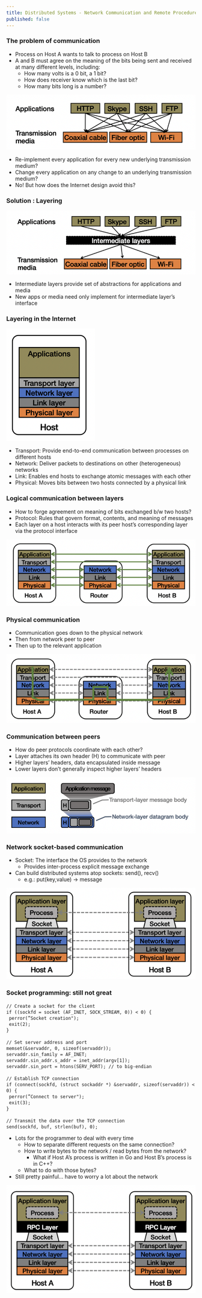 ```yaml
---
title: Distributed Systems - Network Communication and Remote Procedure Calls (RPCs)
published: false
---
```


### The problem of communication
- Process on Host A wants to talk to process on Host B
- A and B must agree on the meaning of the bits being sent and received at many different levels, including:
  - How many volts is a 0 bit, a 1 bit?
  - How does receiver know which is the last bit?
  - How many bits long is a number?

![The problem of communication](../assets/comm_rpc/comm_rpc_01.png)

- Re-implement every application for every new underlying transmission medium?
- Change every application on any change to an underlying transmission medium?
- No! But how does the Internet design avoid this?

### Solution : Layering

![Solution Layering](../assets/comm_rpc/comm_rpc_02.png)

- Intermediate layers provide set of abstractions for applications and media
- New apps or media need only implement for intermediate layer’s interface

### Layering in the Internet 

![Layering in the Internet](../assets/comm_rpc/comm_rpc_03.png)

- Transport: Provide end-to-end communication between processes on different hosts
- Network: Deliver packets to destinations on other (heterogeneous) networks
- Link: Enables end hosts to exchange atomic messages with each other
- Physical: Moves bits between two hosts connected by a physical link

### Logical communication between layers

- How to forge agreement on meaning of bits exchanged b/w two hosts?
- Protocol: Rules that govern format, contents, and meaning of messages
- Each layer on a host interacts with its peer host’s corresponding layer via the protocol interface

![Logical communication between layers](../assets/comm_rpc/comm_rpc_04.png)

### Physical communication

- Communication goes down to the physical network
- Then from network peer to peer
- Then up to the relevant application

![Physical communication](../assets/comm_rpc/comm_rpc_05.png)

### Communication between peers

- How do peer protocols coordinate with each other?
- Layer attaches its own header (H) to communicate with peer
- Higher layers’ headers, data encapsulated inside message
- Lower layers don’t generally inspect higher layers’ headers

![Communication between peers](../assets/comm_rpc/comm_rpc_06.png)

### Network socket-based communication

- Socket: The interface the OS provides to the network
  - Provides inter-process explicit message exchange
- Can build distributed systems atop sockets: send(), recv()
  - e.g.: put(key,value) -> message

![Network socket-based communication](../assets/comm_rpc/comm_rpc_07.png)

### Socket programming: still not great

```
// Create a socket for the client
if ((sockfd = socket (AF_INET, SOCK_STREAM, 0)) < 0) {
 perror(”Socket creation");
 exit(2);
}

// Set server address and port
memset(&servaddr, 0, sizeof(servaddr));
servaddr.sin_family = AF_INET;
servaddr.sin_addr.s_addr = inet_addr(argv[1]);
servaddr.sin_port = htons(SERV_PORT); // to big-endian

// Establish TCP connection
if (connect(sockfd, (struct sockaddr *) &servaddr, sizeof(servaddr)) < 0) {
 perror(”Connect to server");
 exit(3);
}

// Transmit the data over the TCP connection
send(sockfd, buf, strlen(buf), 0);
```

- Lots for the programmer to deal with every time
  - How to separate different requests on the same connection?
  - How to write bytes to the network / read bytes from the network?
    - What if Host A’s process is written in Go and Host B’s process is in C++?
  - What to do with those bytes?
- Still pretty painful… have to worry a lot about the network

![Solution RPC Layer](../assets/comm_rpc/comm_rpc_08.png)
